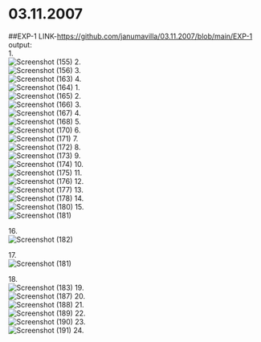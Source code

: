 # 03.11.2007
##EXP-1 LINK-https://github.com/janumavilla/03.11.2007/blob/main/EXP-1
output:<br/>
1.<br/>
![Screenshot (155)](https://user-images.githubusercontent.com/112294762/193796650-91ee2465-6013-48d9-a5f7-c7493128ed4e.png)
2.<br/>
![Screenshot (156)](https://user-images.githubusercontent.com/112294762/193796796-841fd558-4f6d-4138-a3b4-e6ae65e6829b.png)
3.<br/>
![Screenshot (163)](https://user-images.githubusercontent.com/112294762/193797203-2c61ec4d-eb0b-4de3-b89e-629a1ac8cbdf.png)
4.<br/>
![Screenshot (164)](https://user-images.githubusercontent.com/112294762/193797326-9086efd6-9347-4e68-9a08-70516237da07.png)
1.<br/>
![Screenshot (165)](https://user-images.githubusercontent.com/112294762/193797953-5db851d4-ab3e-465b-b659-79191a232a58.png)
2.<br/>
![Screenshot (166)](https://user-images.githubusercontent.com/112294762/193798069-e503dd2a-ba99-484b-bf8d-11b9f9939ed4.png)
3.<br/>
![Screenshot (167)](https://user-images.githubusercontent.com/112294762/193798168-a66e6bca-0ddb-4fc5-9d57-0a47c88e92a2.png)
4.<br/>
![Screenshot (168)](https://user-images.githubusercontent.com/112294762/193798293-691d4d77-6832-48b1-a055-3d65c10d15f0.png)
5.<br/>
![Screenshot (170)](https://user-images.githubusercontent.com/112294762/193874014-590fe7da-e261-4ed3-a31e-6d154bb0128c.png)
6.<br/>
![Screenshot (171)](https://user-images.githubusercontent.com/112294762/193874087-908725fc-0ba2-45c1-8bff-b198bb7a5f22.png)
7.<br/>
![Screenshot (172)](https://user-images.githubusercontent.com/112294762/193874134-cb805f3b-eb12-462e-a430-0f4901d57b52.png)
8.<br/>
![Screenshot (173)](https://user-images.githubusercontent.com/112294762/193874198-84c964d4-0307-43a5-8fa1-0e97d6ab47cf.png)
9.<br/>
![Screenshot (174)](https://user-images.githubusercontent.com/112294762/193874268-31a997eb-42c7-4e88-a074-a4eb9d243a0b.png)
10.<br/>
![Screenshot (175)](https://user-images.githubusercontent.com/112294762/193874848-135495b3-89b1-40fe-9107-2a4635079194.png)
11.<br/>
![Screenshot (176)](https://user-images.githubusercontent.com/112294762/193874939-362951d1-5935-477f-88e3-e1f669cfac80.png)
12.<br/>
![Screenshot (177)](https://user-images.githubusercontent.com/112294762/193875020-98ff22c1-52c6-4be3-9299-5d2c8f50b3dc.png)
13.<br/>
![Screenshot (178)](https://user-images.githubusercontent.com/112294762/194059475-e6499061-3e49-4b18-83a2-f28d7c04a725.png)
14.<br/>
![Screenshot (180)](https://user-images.githubusercontent.com/112294762/194059549-3580f915-5860-4a56-8f2f-94bc663adf94.png)
15.<br/>![Screenshot (181)](https://user-images.githubusercontent.com/112294762/194059613-0bd7584f-05af-425b-a528-e4f3e781e9bc.png)

16.<br/>
![Screenshot (182)](https://user-images.githubusercontent.com/112294762/194059704-109d57ba-eec1-4ea1-84bb-efcd4129e6a5.png)

17.<br/>
![Screenshot (181)](https://user-images.githubusercontent.com/112294762/194059767-548ef5b5-c15b-4253-9af9-c57a60fd6574.png)

18.<br/>
![Screenshot (183)](https://user-images.githubusercontent.com/112294762/194059851-1552b4bf-342f-4203-a45c-fc6c5542743d.png)
19.<br/>
![Screenshot (187)](https://user-images.githubusercontent.com/112294762/194060692-1887a3c1-f6ce-4dad-892b-c84fae980775.png)
20.<br/>
![Screenshot (188)](https://user-images.githubusercontent.com/112294762/194060807-c112af10-2b9e-4aaf-93bb-e259ece18569.png)
21.<br/>
![Screenshot (189)](https://user-images.githubusercontent.com/112294762/194060908-05186266-6911-42a3-80d9-7b3497459271.png)
22.<br/>
![Screenshot (190)](https://user-images.githubusercontent.com/112294762/194062503-9f677b7e-77fa-49c2-8fd8-c5fc58058f63.png)
23.<br/>
![Screenshot (191)](https://user-images.githubusercontent.com/112294762/194063274-8cbcafc9-0ea2-4ac7-8076-9eee93d8fb9e.png)
24.<br/>


